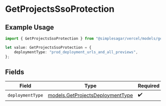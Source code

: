 # GetProjectsSsoProtection

## Example Usage

```typescript
import { GetProjectsSsoProtection } from "@simplesagar/vercel/models/getprojectsop.js";

let value: GetProjectsSsoProtection = {
    deploymentType: "prod_deployment_urls_and_all_previews",
};
```

## Fields

| Field                                                                      | Type                                                                       | Required                                                                   | Description                                                                |
| -------------------------------------------------------------------------- | -------------------------------------------------------------------------- | -------------------------------------------------------------------------- | -------------------------------------------------------------------------- |
| `deploymentType`                                                           | [models.GetProjectsDeploymentType](../models/getprojectsdeploymenttype.md) | :heavy_check_mark:                                                         | N/A                                                                        |